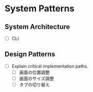 # System Patterns

## System Architecture

- [ ] CLI

## Design Patterns

- [ ] Explain critical implementation paths.
  - [ ] 画面の位置調整
  - [ ] 画面のサイズ調整
  - [ ] タブの切り替え
